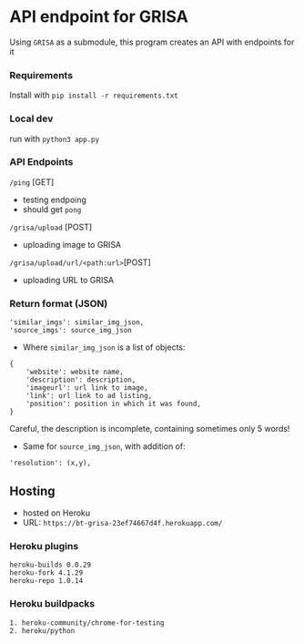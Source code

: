 # API endpoint for GRISA
Using `GRISA` as a submodule, this program creates an API with endpoints for it

### Requirements
Install with `pip install -r requirements.txt`

### Local dev
run with `python3 app.py`

### API Endpoints

`/ping` [GET]
- testing endpoing
- should get `pong`

`/grisa/upload` [POST]
- uploading image to GRISA

`/grisa/upload/url/<path:url>`[POST]
- uploading URL to GRISA

### Return format (JSON)
```
'similar_imgs': similar_img_json,
'source_imgs': source_img_json
```

- Where `similar_img_json` is a list of objects:
``` 
{ 
    'website': website name,
    'description': description,
    'imageurl': url link to image,
    'link': url link to ad listing,
    'position': position in which it was found,
}
```
Careful, the description is incomplete, containing sometimes only 5 words!

- Same for `source_img_json`, with addition of: 
```
'resolution': (x,y),
```

## Hosting
- hosted on Heroku
- URL: `https://bt-grisa-23ef74667d4f.herokuapp.com/`

### Heroku plugins
```
heroku-builds 0.0.29
heroku-fork 4.1.29
heroku-repo 1.0.14
```
### Heroku buildpacks
```
1. heroku-community/chrome-for-testing
2. heroku/python
```

